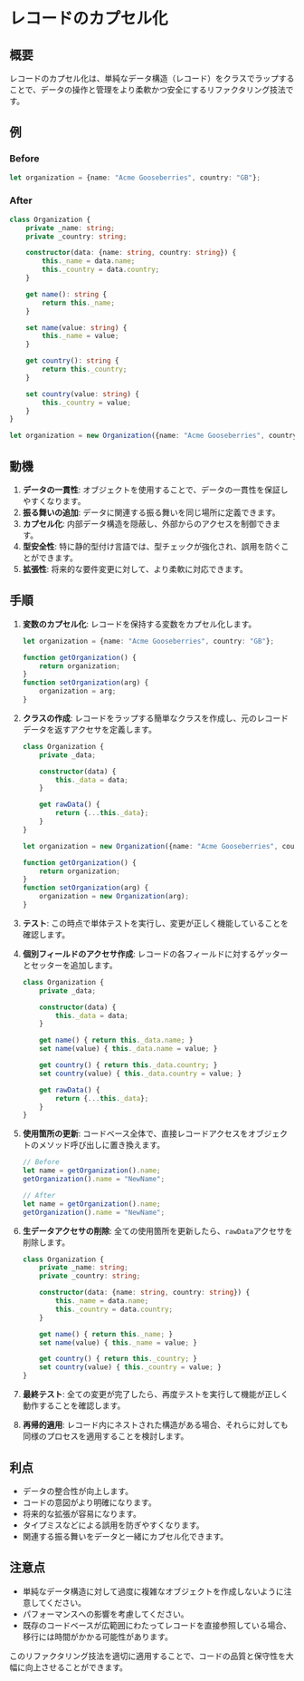 # レコードのカプセル化

## 概要
レコードのカプセル化は、単純なデータ構造（レコード）をクラスでラップすることで、データの操作と管理をより柔軟かつ安全にするリファクタリング技法です。

## 例

### Before
```typescript
let organization = {name: "Acme Gooseberries", country: "GB"};
```

### After
```typescript
class Organization {
    private _name: string;
    private _country: string;

    constructor(data: {name: string, country: string}) {
        this._name = data.name;
        this._country = data.country;
    }

    get name(): string {
        return this._name;
    }

    set name(value: string) {
        this._name = value;
    }

    get country(): string {
        return this._country;
    }

    set country(value: string) {
        this._country = value;
    }
}

let organization = new Organization({name: "Acme Gooseberries", country: "GB"});
```

## 動機

1. **データの一貫性**: オブジェクトを使用することで、データの一貫性を保証しやすくなります。
2. **振る舞いの追加**: データに関連する振る舞いを同じ場所に定義できます。
3. **カプセル化**: 内部データ構造を隠蔽し、外部からのアクセスを制御できます。
4. **型安全性**: 特に静的型付け言語では、型チェックが強化され、誤用を防ぐことができます。
5. **拡張性**: 将来的な要件変更に対して、より柔軟に対応できます。

## 手順

1. **変数のカプセル化**:
   レコードを保持する変数をカプセル化します。

   ```typescript
   let organization = {name: "Acme Gooseberries", country: "GB"};

   function getOrganization() {
       return organization;
   }
   function setOrganization(arg) {
       organization = arg;
   }
   ```

2. **クラスの作成**:
   レコードをラップする簡単なクラスを作成し、元のレコードデータを返すアクセサを定義します。

   ```typescript
   class Organization {
       private _data;

       constructor(data) {
           this._data = data;
       }

       get rawData() {
           return {...this._data};
       }
   }

   let organization = new Organization({name: "Acme Gooseberries", country: "GB"});

   function getOrganization() {
       return organization;
   }
   function setOrganization(arg) {
       organization = new Organization(arg);
   }
   ```

3. **テスト**:
   この時点で単体テストを実行し、変更が正しく機能していることを確認します。

4. **個別フィールドのアクセサ作成**:
   レコードの各フィールドに対するゲッターとセッターを追加します。

   ```typescript
   class Organization {
       private _data;

       constructor(data) {
           this._data = data;
       }

       get name() { return this._data.name; }
       set name(value) { this._data.name = value; }

       get country() { return this._data.country; }
       set country(value) { this._data.country = value; }

       get rawData() {
           return {...this._data};
       }
   }
   ```

5. **使用箇所の更新**:
   コードベース全体で、直接レコードアクセスをオブジェクトのメソッド呼び出しに置き換えます。

   ```typescript
   // Before
   let name = getOrganization().name;
   getOrganization().name = "NewName";

   // After
   let name = getOrganization().name;
   getOrganization().name = "NewName";
   ```

6. **生データアクセサの削除**:
   全ての使用箇所を更新したら、`rawData`アクセサを削除します。

   ```typescript
   class Organization {
       private _name: string;
       private _country: string;

       constructor(data: {name: string, country: string}) {
           this._name = data.name;
           this._country = data.country;
       }

       get name() { return this._name; }
       set name(value) { this._name = value; }

       get country() { return this._country; }
       set country(value) { this._country = value; }
   }
   ```

7. **最終テスト**:
   全ての変更が完了したら、再度テストを実行して機能が正しく動作することを確認します。

8. **再帰的適用**:
   レコード内にネストされた構造がある場合、それらに対しても同様のプロセスを適用することを検討します。

## 利点

- データの整合性が向上します。
- コードの意図がより明確になります。
- 将来的な拡張が容易になります。
- タイプミスなどによる誤用を防ぎやすくなります。
- 関連する振る舞いをデータと一緒にカプセル化できます。

## 注意点

- 単純なデータ構造に対して過度に複雑なオブジェクトを作成しないように注意してください。
- パフォーマンスへの影響を考慮してください。
- 既存のコードベースが広範囲にわたってレコードを直接参照している場合、移行には時間がかかる可能性があります。

このリファクタリング技法を適切に適用することで、コードの品質と保守性を大幅に向上させることができます。